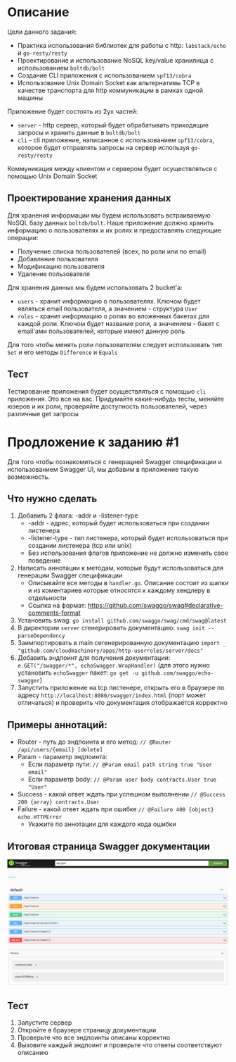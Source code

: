 # Описание
Цели данного задания:
* Практика использования библиотек для работы с http: `labstack/echo` и `go-resty/resty`
* Проектирование и использование NoSQL key/value хранилища с использованием `boltdb/bolt`
* Создание CLI приложения с использованием `spf13/cobra`
* Использование Unix Domain Socket как альтернативы TCP в качестве транспорта для http коммуникации в рамках одной машины

Приложение будет состоять из 2ух частей:
* `server` - http сервер, который будет обрабатывать приходящие запросы и хранить данные в `boltdb/bolt`
* `cli` - cli приложение, написанное с использованием `spf13/cobra`, которое будет отправлять запросы на сервер используя `go-resty/resty`

Коммуникация между клиентом и сервером будет осуществляться с помощью Unix Domain Socket

## Проектирование хранения данных
Для хранения информации мы будем использовать встраиваемую NoSQL базу данных `boltdb/bolt`.
Наше приложение должно хранить информацию о пользователях и их ролях и предоставлять следующие операции:
* Получение списка пользователей (всех, по роли или по email)
* Добавление пользователя
* Модификацию пользователя
* Удаление пользователя

Для хранения данных мы будем использовать 2 bucket'а:
* `users` - хранит информацию о пользователях. Ключом будет являться email пользователя, а значением - структура `User`
* `roles` - хранит информацию о ролях во вложенных бакетах для каждой роли. Ключом будет название роли, а значением - бакет с email'ами пользователей, которые имеют данную роль

Для того чтобы менять роли пользователям следует использовать тип `Set` и его методы `Difference` и `Equals`

## Тест
Тестирование приложения будет осуществляться с помощью `cli` приложения.
Это все на вас. Придумайте какие-нибудь тесты, меняйте юзеров и их роли, проверяйте доступность пользователей, через различные get запросы

# Продложение к заданию #1
Для того чтобы познакомиться с генерацией Swagger спецификации и использованием Swagger UI, мы добавим в приложение такую возможность.

## Что нужно сделать
1) Добавить 2 флага: -addr и -listener-type
    * -addr - адрес, который будет использоваться при создании листенера
    * -listener-type - тип листенера, который будет использоваться при создании листенера (tcp или unix)
    * Без использования флагов приложение не должно изменить свое поведение
2) Написать аннотации к методам, которые будут использоваться для генерации Swagger спецификации
    * Описывайте все методы в `handler.go`. Описание состоит из шапки и из коментариев которые относятся к каждому хендлеру в отдельности
    * Ссылка на формат: https://github.com/swaggo/swag#declarative-comments-format
3) Установить swag: `go install github.com/swaggo/swag/cmd/swag@latest`
4) В директории `server` сгенерировать документацию: `swag init --parseDependency`
5) Заимпортировать в main сегенерированную документацию `import _ "github.com/cloudmachinery/apps/http-userroles/server/docs"`
6) Добавить эндпоинт для получения документации: `e.GET("/swagger/*", echoSwagger.WrapHandler)` (для этого нужно установить `echoSwagger` пакет: `go get -u github.com/swaggo/echo-swagger`)
7) Запустить приложение на tcp листенере, открыть его в браузере по адресу `http://localhost:8080/swagger/index.html` (порт может отличаться) и проверить что документация отображается корректно

## Примеры аннотаций:
* Router - путь до эндпоинта и его метод: `// @Router /api/users/{email} [delete]`
* Param - параметр эндпоинта:
  * Если параметр пути: `// @Param email path string true "User email"`
  * Если параметр body: `// @Param user body contracts.User true "User"`
* Success - какой ответ ждать при успешном выполнении `// @Success 200 {array} contracts.User`
* Failure - какой ответ ждать при ошибке `// @Failure 400 {object} echo.HTTPError`
  * Укажите по аннотации для каждого кода ошибки

## Итоговая страница Swagger документации
![Swagger](./assets/swagger_example.png)

## Тест
1) Запустите сервер
2) Откройте в браузере страницу документации
3) Проверьте что все эндпоинты описаны корректно
4) Вызовите каждый эндпоинт и проверьте что ответы соответствуют описанию